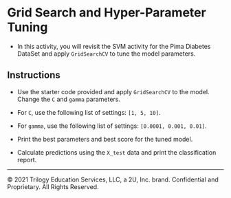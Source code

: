 # Grid Search and Hyper-Parameter Tuning

* In this activity, you will revisit the SVM activity for the Pima Diabetes DataSet and apply `GridSearchCV` to tune the model parameters.

## Instructions

* Use the starter code provided and apply `GridSearchCV` to the model. Change the `C` and `gamma` parameters.

* For `C`, use the following list of settings: `[1, 5, 10]`.

* For `gamma`, use the following list of settings: `[0.0001, 0.001, 0.01]`.

* Print the best parameters and best score for the tuned model.

* Calculate predictions using the `X_test` data and print the classification report.

- - -

© 2021 Trilogy Education Services, LLC, a 2U, Inc. brand. Confidential and Proprietary. All Rights Reserved.
